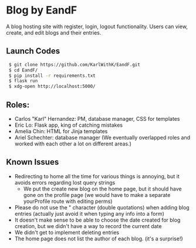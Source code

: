 # Blog by EandF
A blog hosting site with register, login, logout functionality. Users can view, create, and edit blogs and their entries. 

## Launch Codes
```sh
 $ git clone https://github.com/KarlWithK/EandF.git
 $ cd EandF/
 $ pip install -r requirements.txt
 $ flask run
 $ xdg-open http://localhost:5000/
```

## Roles:
- Carlos "Karl" Hernandez: PM, database manager, CSS for templates
- Eric Lo: Flask app, king of catching mistakes
- Amelia Chin: HTML for Jinja templates
- Ariel Schechter: database manager
(We eventually overlapped roles and worked with each other a lot on different areas.)

## Known Issues
- Redirecting to home all the time for various things is annoying, but it avoids errors regarding lost query strings
  - We put the create new blog on the home page, but it should have gone on the profile page (we would have to make a separate yourProfile route with editing perms)
- Please do not use the " character (double quotations) when adding blog entries (actually just avoid it when typing any info into a form)
- It doesn't make sense to be able to choose the date created for blog creation, but we didn't have a way to record the current date
- We didn't get to implement deleting entries
- The home page does not list the author of each blog. (it's a surprise!)
